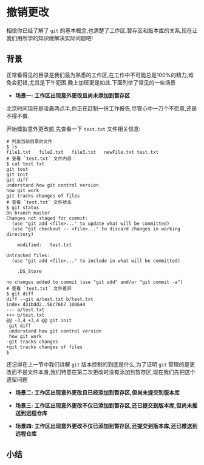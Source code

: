 # 撤销更改

相信你已经了解了 `git` 的基本概念,也清楚了工作区,暂存区和版本库的关系,现在让我们用所学的知识继解决实际问题吧!

## 背景

正常看得见的目录是我们最为熟悉的工作区,在工作中不可能总是100%的精力,难免会犯错,尤其是下午犯困,晚上加班更是如此.下面列举了常见的一些场景

- **场景一: 工作区出现意外更改且尚未添加到暂存区**

北京时间现在是凌晨两点半,你正在赶制一份工作报告,尽管心中一万个不愿意,还是不得不做.

开始模拟意外更改前,先查看一下 `test.txt` 文件相关信息:

```
# 列出当前目录的文件
$ ls
file1.txt   file2.txt   file3.txt   newFile.txt test.txt
# 查看 `test.txt` 文件内容
$ cat test.txt
git test
git init
git diff
understand how git control version
how git work
git tracks changes of files
# 查看 `test.txt` 文件状态
$ git status
On branch master
Changes not staged for commit:
  (use "git add <file>..." to update what will be committed)
  (use "git checkout -- <file>..." to discard changes in working directory)

    modified:   test.txt

Untracked files:
  (use "git add <file>..." to include in what will be committed)

    .DS_Store

no changes added to commit (use "git add" and/or "git commit -a")
# 查看 `test.txt` 文件差异
$ git diff 
diff --git a/test.txt b/test.txt
index d31bdd2..56c76b7 100644
--- a/test.txt
+++ b/test.txt
@@ -3,4 +3,4 @@ git init
 git diff
 understand how git control version
 how git work
-git tracks changes
+git tracks changes of files
$ 
```

还记得在上一节中我们讲解 `git` 版本控制的到底是什么,为了证明 `git` 管理的是更改而不是文件本身,我们特意在第二次更改时没有添加到暂存区,现在我们先把这个遗留问题


- **场景二: 工作区出现意外更改且已经添加到暂存区,但尚未提交到版本库**



- **场景三: 工作区出现意外更改不仅已添加到暂存区,还已提交到版本库,但尚未推送到远程仓库**



- **场景四: 工作区出现意外更改不仅已添加到暂存区,还提交到版本库,还已推送到远程仓库**


## 小结